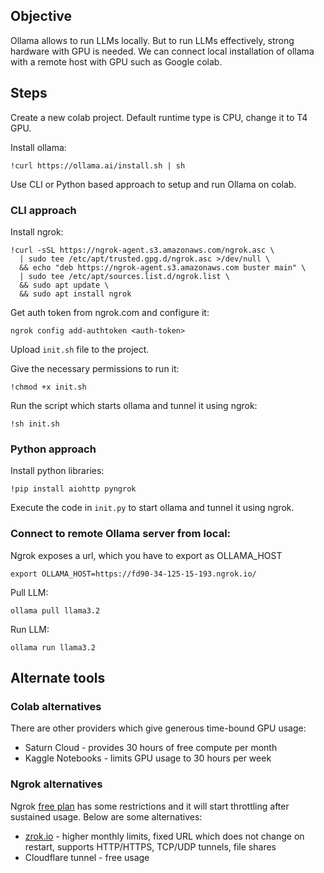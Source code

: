 

## Objective

Ollama allows to run LLMs locally. But to run LLMs effectively, strong hardware with GPU is needed. We can connect local installation of ollama with a remote host with GPU such as Google colab. 


## Steps 
Create a new colab project. Default runtime type is CPU, change it to T4 GPU. 

Install ollama: 
```
!curl https://ollama.ai/install.sh | sh 
```

Use CLI or Python based approach to setup and run Ollama on colab. 

### CLI approach 
Install ngrok: 
```
!curl -sSL https://ngrok-agent.s3.amazonaws.com/ngrok.asc \
  | sudo tee /etc/apt/trusted.gpg.d/ngrok.asc >/dev/null \
  && echo "deb https://ngrok-agent.s3.amazonaws.com buster main" \
  | sudo tee /etc/apt/sources.list.d/ngrok.list \
  && sudo apt update \
  && sudo apt install ngrok 
```
Get auth token from ngrok.com and configure it: 
```
ngrok config add-authtoken <auth-token>
```
Upload `init.sh` file to the project. 

Give the necessary permissions to run it: 
```
!chmod +x init.sh
```
Run the script which starts ollama and tunnel it using ngrok: 
```
!sh init.sh 
```

### Python approach 
Install python libraries: 
```
!pip install aiohttp pyngrok
```
Execute the code in `init.py` to start ollama and tunnel it using ngrok. 

### Connect to remote Ollama server from local: 
Ngrok exposes a url, which you have to export as OLLAMA_HOST
```
export OLLAMA_HOST=https://fd90-34-125-15-193.ngrok.io/
```
Pull LLM: 
```
ollama pull llama3.2
```
Run LLM: 
```
ollama run llama3.2
```

## Alternate tools
### Colab alternatives 
There are other providers which give generous time-bound GPU usage: 
- Saturn Cloud - provides 30 hours of free compute per month
- Kaggle Notebooks - limits GPU usage to 30 hours per week  

### Ngrok alternatives
Ngrok [free plan](https://ngrok.com/pricing) has some restrictions and it will start throttling after sustained usage. Below are some alternatives: 
- [zrok.io](https://zrok.io/) - higher monthly limits, fixed URL which does not change on restart, supports HTTP/HTTPS, TCP/UDP tunnels, file shares
- Cloudflare tunnel - free usage 